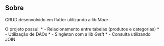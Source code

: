 ## Sobre

CRUD desenvolvido em flutter utilizando a lib *Moor*.

O projeto possui:
    * - Relacionamento entre tabelas (produtos e categorias)
    * - Utilização de DAOs
    * - Singleton com a lib *GetIt*
    * - Consulta utilizando JOIN 